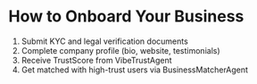 # How to Onboard Your Business

1. Submit KYC and legal verification documents
2. Complete company profile (bio, website, testimonials)
3. Receive TrustScore from VibeTrustAgent
4. Get matched with high-trust users via BusinessMatcherAgent